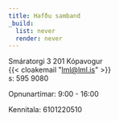 ```yaml
---
title: Hafðu samband
_build:
  list: never
  render: never
---
```


Smáratorgi 3 
201 Kópavogur  
{{< cloakemail "lml@lml.is" >}}  
s: 595 9080

Opnunartímar: 9:00 - 16:00

<!-- Bankareikning: xxxx-xx-xxxxxx -->
Kennitala: 6101220510
